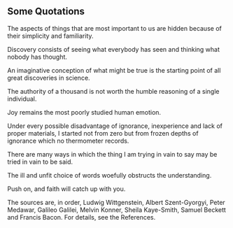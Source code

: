 ## Some Quotations 
The aspects of things that are most important to us are hidden because of their simplicity and familiarity. 

Discovery consists of seeing what everybody has seen and thinking what nobody has thought. 

An imaginative conception of what might be true is the starting point of all great discoveries in science. 

The authority of a thousand is not worth the humble reasoning of a single individual. 

Joy remains the most poorly studied human emotion. 

Under every possible disadvantage of ignorance, inexperience and lack of proper materials, I started not from zero but from frozen depths of ignorance which no thermometer records. 

There are many ways in which the thing I am trying in vain to say may be tried in vain to be said. 

The ill and unfit choice of words woefully obstructs the understanding. 

Push on, and faith will catch up with you. 

The sources are, in order, Ludwig Wittgenstein, Albert Szent-Gyorgyi, Peter Medawar, Galileo Galilei, Melvin Konner, Sheila Kaye-Smith, Samuel Beckett and Francis Bacon. For details, see the References. 
